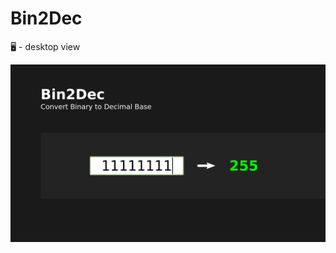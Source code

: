 # Bin2Dec
🖥️ - desktop view

<img src='https://raw.githubusercontent.com/eliasbercynes/Bin2Dec/main/result.png'>
